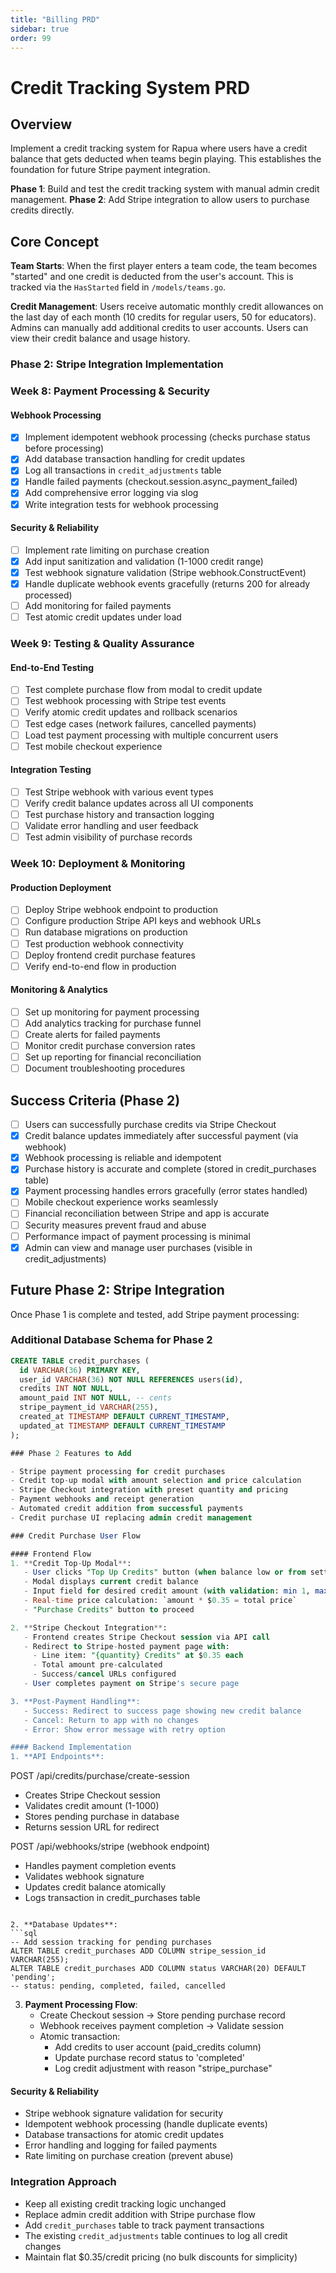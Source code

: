 ```yaml
---
title: "Billing PRD"
sidebar: true
order: 99
---
```


# Credit Tracking System PRD

## Overview

Implement a credit tracking system for Rapua where users have a credit balance that gets deducted when teams begin playing. This establishes the foundation for future Stripe payment integration.

**Phase 1**: Build and test the credit tracking system with manual admin credit management.
**Phase 2**: Add Stripe integration to allow users to purchase credits directly.

## Core Concept

**Team Starts**: When the first player enters a team code, the team becomes "started" and one credit is deducted from the user's account. This is tracked via the `HasStarted` field in `/models/teams.go`.

**Credit Management**: Users receive automatic monthly credit allowances on the last day of each month (10 credits for regular users, 50 for educators). Admins can manually add additional credits to user accounts. Users can view their credit balance and usage history.

### Phase 2: Stripe Integration Implementation

### Week 8: Payment Processing & Security

#### Webhook Processing
- [x] Implement idempotent webhook processing (checks purchase status before processing)
- [x] Add database transaction handling for credit updates
- [x] Log all transactions in `credit_adjustments` table
- [x] Handle failed payments (checkout.session.async_payment_failed)
- [x] Add comprehensive error logging via slog
- [x] Write integration tests for webhook processing

#### Security & Reliability
- [ ] Implement rate limiting on purchase creation
- [x] Add input sanitization and validation (1-1000 credit range)
- [x] Test webhook signature validation (Stripe webhook.ConstructEvent)
- [x] Handle duplicate webhook events gracefully (returns 200 for already processed)
- [ ] Add monitoring for failed payments
- [ ] Test atomic credit updates under load

### Week 9: Testing & Quality Assurance

#### End-to-End Testing
- [ ] Test complete purchase flow from modal to credit update
- [ ] Test webhook processing with Stripe test events
- [ ] Verify atomic credit updates and rollback scenarios
- [ ] Test edge cases (network failures, cancelled payments)
- [ ] Load test payment processing with multiple concurrent users
- [ ] Test mobile checkout experience

#### Integration Testing
- [ ] Test Stripe webhook with various event types
- [ ] Verify credit balance updates across all UI components
- [ ] Test purchase history and transaction logging
- [ ] Validate error handling and user feedback
- [ ] Test admin visibility of purchase records

### Week 10: Deployment & Monitoring

#### Production Deployment
- [ ] Deploy Stripe webhook endpoint to production
- [ ] Configure production Stripe API keys and webhook URLs
- [ ] Run database migrations on production
- [ ] Test production webhook connectivity
- [ ] Deploy frontend credit purchase features
- [ ] Verify end-to-end flow in production

#### Monitoring & Analytics
- [ ] Set up monitoring for payment processing
- [ ] Add analytics tracking for purchase funnel
- [ ] Create alerts for failed payments
- [ ] Monitor credit purchase conversion rates
- [ ] Set up reporting for financial reconciliation
- [ ] Document troubleshooting procedures

## Success Criteria (Phase 2)

- [ ] Users can successfully purchase credits via Stripe Checkout
- [x] Credit balance updates immediately after successful payment (via webhook)
- [x] Webhook processing is reliable and idempotent
- [x] Purchase history is accurate and complete (stored in credit_purchases table)
- [x] Payment processing handles errors gracefully (error states handled)
- [ ] Mobile checkout experience works seamlessly
- [ ] Financial reconciliation between Stripe and app is accurate
- [ ] Security measures prevent fraud and abuse
- [ ] Performance impact of payment processing is minimal
- [x] Admin can view and manage user purchases (visible in credit_adjustments)

## Future Phase 2: Stripe Integration

Once Phase 1 is complete and tested, add Stripe payment processing:

### Additional Database Schema for Phase 2
```sql
CREATE TABLE credit_purchases (
  id VARCHAR(36) PRIMARY KEY,
  user_id VARCHAR(36) NOT NULL REFERENCES users(id),
  credits INT NOT NULL,
  amount_paid INT NOT NULL, -- cents
  stripe_payment_id VARCHAR(255),
  created_at TIMESTAMP DEFAULT CURRENT_TIMESTAMP,
  updated_at TIMESTAMP DEFAULT CURRENT_TIMESTAMP
);

### Phase 2 Features to Add

- Stripe payment processing for credit purchases
- Credit top-up modal with amount selection and price calculation
- Stripe Checkout integration with preset quantity and pricing
- Payment webhooks and receipt generation
- Automated credit addition from successful payments
- Credit purchase UI replacing admin credit management

### Credit Purchase User Flow

#### Frontend Flow
1. **Credit Top-Up Modal**:
   - User clicks "Top Up Credits" button (when balance low or from settings)
   - Modal displays current credit balance
   - Input field for desired credit amount (with validation: min 1, max 1000)
   - Real-time price calculation: `amount * $0.35 = total price`
   - "Purchase Credits" button to proceed

2. **Stripe Checkout Integration**:
   - Frontend creates Stripe Checkout session via API call
   - Redirect to Stripe-hosted payment page with:
     - Line item: "{quantity} Credits" at $0.35 each
     - Total amount pre-calculated
     - Success/cancel URLs configured
   - User completes payment on Stripe's secure page

3. **Post-Payment Handling**:
   - Success: Redirect to success page showing new credit balance
   - Cancel: Return to app with no changes
   - Error: Show error message with retry option

#### Backend Implementation
1. **API Endpoints**:
   ```
   POST /api/credits/purchase/create-session
   - Creates Stripe Checkout session
   - Validates credit amount (1-1000)
   - Stores pending purchase in database
   - Returns session URL for redirect

   POST /api/webhooks/stripe (webhook endpoint)  
   - Handles payment completion events
   - Validates webhook signature
   - Updates credit balance atomically
   - Logs transaction in credit_purchases table
   ```

2. **Database Updates**:
   ```sql
   -- Add session tracking for pending purchases
   ALTER TABLE credit_purchases ADD COLUMN stripe_session_id VARCHAR(255);
   ALTER TABLE credit_purchases ADD COLUMN status VARCHAR(20) DEFAULT 'pending';
   -- status: pending, completed, failed, cancelled
   ```

3. **Payment Processing Flow**:
   - Create Checkout session → Store pending purchase record
   - Webhook receives payment completion → Validate session
   - Atomic transaction:
     - Add credits to user account (paid_credits column)
     - Update purchase record status to 'completed'
     - Log credit adjustment with reason "stripe_purchase"

#### Security & Reliability
- Stripe webhook signature validation for security
- Idempotent webhook processing (handle duplicate events)
- Database transactions for atomic credit updates
- Error handling and logging for failed payments
- Rate limiting on purchase creation (prevent abuse)

### Integration Approach
- Keep all existing credit tracking logic unchanged
- Replace admin credit addition with Stripe purchase flow  
- Add `credit_purchases` table to track payment transactions
- The existing `credit_adjustments` table continues to log all credit changes
- Maintain flat $0.35/credit pricing (no bulk discounts for simplicity)
